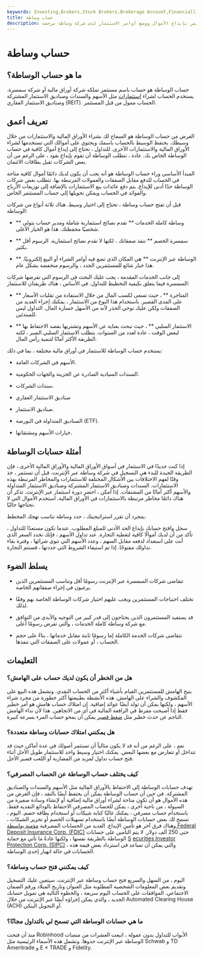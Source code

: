 ```yaml
---
keywords: Investing,Brokers,Stock Brokers,Brokerage Account,Financialliteracy,Investments
title: حساب وساطة
description: حساب الوساطة هو ترتيب يسمح للمستثمر بإيداع الأموال ووضع أوامر الاستثمار لدى شركة وساطة مرخصة.
---
```


# حساب وساطة
## ما هو حساب الوساطة؟

حساب الوساطة هو حساب باسم مستثمر تملكه شركة أوراق مالية أو شركة سمسرة. يستخدم الحساب لشراء [استثمارات](/investing) مثل الأسهم والسندات وصناديق الاستثمار المشتركة وصناديق الاستثمار العقاري (REIT). الحساب ممول من قبل المستثمر.

## تعريف أعمق

الغرض من حساب الوساطة هو السماح لك بشراء الأوراق المالية والاستثمارات من خلال وسيطك. يحتفظ الوسيط بالحساب باسمك ويحتوي على أموالك التي تستخدمها لشراء الأوراق المالية والاستثمارات الأخرى. للتداول ، تحتاج إلى إيداع أموال كافية في حساب الوساطة الخاص بك. عادة ، تتطلب الوساطة أن تقوم بإيداع نقود ، على الرغم من أن بعض الشركات تقبل بطاقات الائتمان.

المبدأ الأساسي وراء حساب الوساطة هو أنه يجب أن يكون لديك دائمًا أموال كافية متاحة في الحساب للدفع مقابل الصفقات والعمولات المرتبطة بها. تتطلب بعض شركات الوساطة حدًا أدنى للإيداع. يتم دفع عائدات بيع الاستثمارات بالإضافة إلى توزيعات الأرباح والفوائد في الحساب ويمكن تحويلها إلى حساب المستثمر الخاص.

قبل أن تفتح حساب وساطة ، تحتاج إلى اختيار وسيط. هناك ثلاثة أنواع من شركات الوساطة:

- ** وساطة كاملة الخدمات ** تقدم نصائح استثمارية شاملة ومدير حساب يتولى شخصيًا محفظتك. هذا هو الخيار الأغلى.

- ** سمسرة الخصم ** تنفذ صفقاتك ، لكنها لا تقدم نصائح استثمارية. الرسوم أقل بكثير.

- ** الوساطة عبر الإنترنت ** هي المكان الذي تضع فيه أوامر الشراء أو البيع إلكترونيًا. هذا خيار شائع للمستثمرين الجدد ، والرسوم منخفضة بشكل عام.

إلى جانب الخدمات المقدمة ، يجب عليك البحث في الرسوم التي تفرضها شركات السمسرة فيما يتعلق بكيفية التخطيط للتداول. في الأساس ، هناك طريقتان للاستثمار:

- ** المتاجرة ** ، حيث تسعى لكسب المال من خلال الاستفادة من تقلبات الأسعار على المدى القصير. باستخدام هذا النوع من الاستثمار ، يمكنك إجراء العديد من الصفقات ولكن عليك توخي الحذر لأنه من الأسهل خسارة المال. التداول ليس للمبتدئين.

- ** الاستثمار السلبي ** ، حيث تبحث بعناية عن الأسهم وتشتريها بقصد الاحتفاظ بها لبعض الوقت ، عادة لعدد من السنوات. يتطلب الاستثمار السلبي الصبر ، لكنه الطريقة الأكثر أمانًا لتنمية رأس المال.

يستخدم حساب الوساطة للاستثمار في أوراق مالية مختلفة ، بما في ذلك:

- الأسهم في الشركات العامة.

- السندات السيادية الصادرة عن الخزينة والجهات الحكومية.

- سندات الشركات.

- صناديق الاستثمار العقاري

- صناديق الاستثمار.

- الصناديق المتداولة في البورصة (ETF).

- خيارات الأسهم ومشتقاتها.

## أمثلة حسابات الوساطة

إذا كنت جديدًا في الاستثمار في أسواق الأوراق المالية والأوراق المالية الأخرى ، فإن الطريقة الجيدة للبدء هي التسجيل في شركة وساطة عبر الإنترنت. قبل أن تستثمر ، خذ وقتًا لفهم الاختلافات بين الأشكال المختلفة للاستثمارات والمخاطر المرتبطة بهذه الاستثمارات. السندات وصناديق الاستثمار المشتركة وصناديق الاستثمار المتداولة والأسهم أكثر أمانًا من المشتقات. إذا أمكن ، احضر دورة استثمار عبر الإنترنت. تذكر أن هناك دائمًا مخاطر مرتبطة بالاستثمارات في الأوراق المالية. استخدم الأموال التي لا تحتاجها حاليًا.

بمجرد أن تقرر استراتيجيتك ، حدد وساطة تناسب نهجك المخطط.

سجل وافتح حسابك بإيداع الحد الأدنى للمبلغ المطلوب. عندما تكون مستعدًا للتداول ، تأكد من أن لديك أموالًا كافية لتغطية التجارة. عند تداول الأسهم ، فإنك تحدد السعر الذي أنت على استعداد لدفعه مقابل السهم ، وعدد الأسهم التي تنوي شرائها ، وفترة بقاء تداولك مفتوحًا. إذا تم استيفاء الشروط التي حددتها ، فستتم التجارة.

## يسلط الضوء

- تتقاضى شركات السمسرة عبر الإنترنت رسومًا أقل وتناسب المستثمرين الذين يرغبون في إجراء صفقاتهم الخاصة.

- تختلف احتياجات المستثمرين ويجب عليهم اختيار شركات الوساطة الخاصة بهم وفقًا لذلك.

- قد يستفيد المستثمرون الذين يحتاجون إلى قدر كبير من التوجيه والأيدي من التوافق مع شركة وساطة كاملة الخدمات ، والتي تفرض رسومًا أعلى.

- تتقاضى شركات الخدمة الكاملة إما رسومًا ثابتة مقابل خدماتها ، بناءً على حجم الحساب ، أو عمولات على الصفقات التي تنفذها.

## التعليمات

### هل من الخطر أن يكون لديك حساب على الهامش؟

يتيح الهامش للمستثمرين القيام بأشياء أكثر من الحساب النقدي. وتشمل هذه البيع على المكشوف والشراء على الهامش. هذه الأنشطة بطبيعتها أكثر خطورة من مجرد شراء الأسهم ، ولكنها يمكن أن تولد أيضًا عوائد إضافية. إن امتلاك حساب هامش هو أمر خطير فقط إذا أصبحت مفرط في الرافعة المالية في أي من الاتجاهين. هذا لأن نداء الهامش الناجم عن حدث خطير مثل [ضغط قصير](/shortsqueeze) يمكن أن يمحو حساب المرء بسرعة كبيرة.

### هل يمكنني امتلاك حسابات وساطة متعددة؟

نعم ، على الرغم من أنه قد لا يكون مثالياً أن تستثمر أصولك في عدة أماكن حيث قد تتداخل أو تتعارض مع بعضها البعض. يمكنك اختيار وسيط واحد للاستثمار طويل الأجل أثناء فتح حساب تداول لمزيد من المضاربة أو اللعب قصير الأجل.

### كيف يختلف حساب الوساطة عن الحساب المصرفي؟

تهدف حسابات الوساطة إلى الاحتفاظ بالأوراق المالية مثل الأسهم والسندات والصناديق المشتركة. في حين أن حساب الوساطة يمكن أن يحتفظ أيضًا بالنقد ، فإن الغرض من هذه الأموال هو أن تكون متاحة لشراء أوراق مالية إضافية أو لإنشاء وسادة صغيرة من السيولة ، من ناحية أخرى ، يمكن للحساب المصرفي الاحتفاظ بالودائع النقدية فقط. باستخدام حساب مصرفي ، يمكنك غالبًا كتابة شيكات أو استخدام بطاقة خصم. اليوم ، تسمح لك بعض حسابات الوساطة أيضًا باستخدام تسهيلات الخصم أو تحرير الشيكات ، وهناك فرق آخر هو تأمين الإيداع. العديد من الحسابات المصرفية [مؤمنة بواسطة Federal Deposit Insurance Corp. (FDIC)](/fdic-insured-account) حتى 250 ألف دولار. لا يتم التأمين على حسابات الوساطة بالطريقة نفسها ، ولكنها عادةً ما تأتي مع حماية [S](/sipc) [ecurities Investor Protection Corp. (SIPC)](/sipc) ، والتي يمكن أن تساعد في استرداد بعض قيمة هذه الحسابات في حالة انهيار إحدى الوساطة.

### كيف يمكنني فتح حساب وساطة؟

اليوم ، من السهل والسريع فتح حساب وساطة عبر الإنترنت. سيتعين عليك التسجيل وتقديم بعض المعلومات الشخصية المطلوبة مثل العنوان وتاريخ الميلاد ورقم الضمان الاجتماعي. الموافقات على الحساب اليوم سريعة ، والخطوة التالية هي تمويل حسابك الجديد ، والذي يمكن إجراؤه أيضًا عبر الإنترنت من خلال Automated Clearing House (ACH) أو التحويل البنكي.

### ما هي حسابات الوساطة التي تسمح لي بالتداول مجانًا؟

منذ أن فتحت Robinhood الأبواب للتداول بدون عمولة ، اتبعت العشرات من منصات الوساطة عبر الإنترنت حذوها. وتشمل هذه الأسماء الرئيسية مثل Schwab و TD Ameritrade و E * TRADE و Fidelity.

